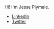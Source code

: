 Hi! I'm Jesse Plymale.

- [LinkedIn](https://www.linkedin.com/in/jesseplymale/)
- [Twitter](https://twitter.com/jesseplymale)

